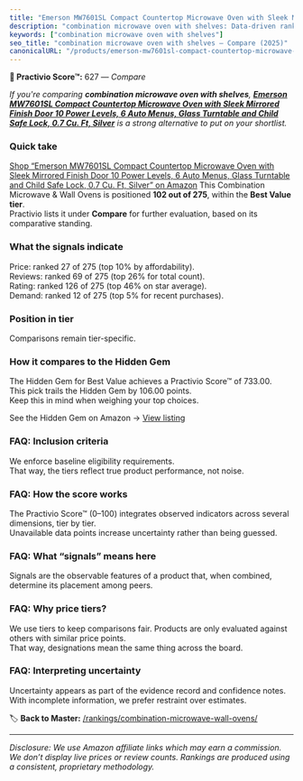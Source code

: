 ```yaml
---
title: "Emerson MW7601SL Compact Countertop Microwave Oven with Sleek Mirrored Finish Door 10 Power Levels, 6 Auto Menus, Glass Turntable and Child Safe Lock, 0.7 Cu. Ft, Silver"
description: "combination microwave oven with shelves: Data-driven ranking using the Practivio Score™. Positioned by quality, value, demand, findability, momentum."
keywords: ["combination microwave oven with shelves"]
seo_title: "combination microwave oven with shelves — Compare (2025)"
canonicalURL: "/products/emerson-mw7601sl-compact-countertop-microwave-oven-with-sleek-mirrored-finish-door-10-power-levels-6-auto-menus-glass-turntable-and-child-safe-lock-07-cu-ft-silver-B0CV6V1JTW/"
---
```


**🛒 Practivio Score™:** 627 — _Compare_


*If you're comparing **combination microwave oven with shelves**, **[Emerson MW7601SL Compact Countertop Microwave Oven with Sleek Mirrored Finish Door 10 Power Levels, 6 Auto Menus, Glass Turntable and Child Safe Lock, 0.7 Cu. Ft, Silver](https://www.amazon.com/dp/B0CV6V1JTW?tag=practivio-20)** is a strong alternative to put on your shortlist.*
### Quick take
[Shop “Emerson MW7601SL Compact Countertop Microwave Oven with Sleek Mirrored Finish Door 10 Power Levels, 6 Auto Menus, Glass Turntable and Child Safe Lock, 0.7 Cu. Ft, Silver” on Amazon](https://www.amazon.com/dp/B0CV6V1JTW?tag=practivio-20)
This Combination Microwave & Wall Ovens is positioned **102 out of 275**, within the **Best Value tier**.  
Practivio lists it under **Compare** for further evaluation, based on its comparative standing.

### What the signals indicate
Price: ranked 27 of 275 (top 10% by affordability).  
Reviews: ranked 69 of 275 (top 26% for total count).  
Rating: ranked 126 of 275 (top 46% on star average).  
Demand: ranked 12 of 275 (top 5% for recent purchases).

### Position in tier
Comparisons remain tier-specific.

### How it compares to the Hidden Gem
The Hidden Gem for Best Value achieves a Practivio Score™ of 733.00.  
This pick trails the Hidden Gem by 106.00 points.  
Keep this in mind when weighing your top choices.  

See the Hidden Gem on Amazon → [View listing](https://www.amazon.com/dp/B0DY11H2PJ?tag=practivio-20)

### FAQ: Inclusion criteria
We enforce baseline eligibility requirements.  
That way, the tiers reflect true product performance, not noise.

### FAQ: How the score works
The Practivio Score™ (0–100) integrates observed indicators across several dimensions, tier by tier.  
Unavailable data points increase uncertainty rather than being guessed.

### FAQ: What “signals” means here
Signals are the observable features of a product that, when combined, determine its placement among peers.

### FAQ: Why price tiers?
We use tiers to keep comparisons fair. Products are only evaluated against others with similar price points.  
That way, designations mean the same thing across the board.

### FAQ: Interpreting uncertainty
Uncertainty appears as part of the evidence record and confidence notes.  
With incomplete information, we prefer restraint over estimates.

<!-- Missing template for Compare/CompareWithinPriceClass -->


🏷️ **Back to Master:** [/rankings/combination-microwave-wall-ovens/](/rankings/combination-microwave-wall-ovens/)

---
_Disclosure: We use Amazon affiliate links which may earn a commission. We don’t display live prices or review counts. Rankings are produced using a consistent, proprietary methodology._
